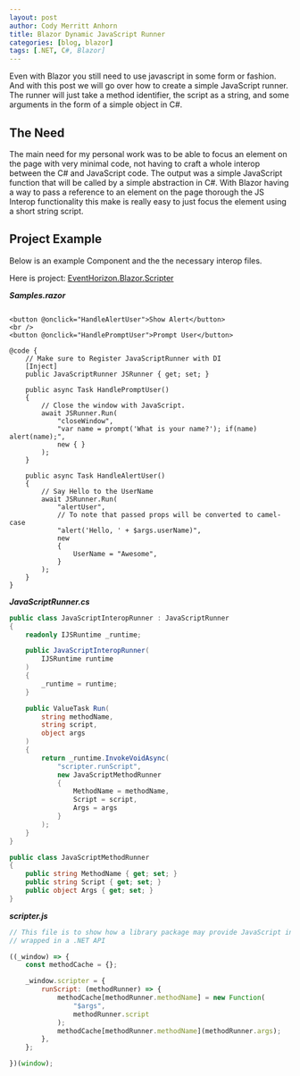 ```yaml
---
layout: post
author: Cody Merritt Anhorn
title: Blazor Dynamic JavaScript Runner
categories: [blog, blazor]
tags: [.NET, C#, Blazor]
---
```


Even with Blazor you still need to use javascript in some form or fashion. And with this post we will go over how to create a simple JavaScript runner. The runner will just take a method identifier, the script as a string, and some arguments in the form of a simple object in C#.

## The Need

The main need for my personal work was to be able to focus an element on the page with very minimal code, not having to craft a whole interop between the C# and JavaScript code. The output was a simple JavaScript function that will be called by a simple abstraction in C#. With Blazor having a way to pass a reference to an element on the page thorough the JS Interop functionality this make is really easy to just focus the element using a short string script.

## Project Example

Below is an example Component and the the necessary interop files.

Here is project:
<a href="https://github.com/canhorn/EventHorizon.Blazor.Scripter" target="_blank">EventHorizon.Blazor.Scripter</a>

***Samples.razor***
~~~ 

<button @onclick="HandleAlertUser">Show Alert</button>
<br />
<button @onclick="HandlePromptUser">Prompt User</button>

@code {
    // Make sure to Register JavaScriptRunner with DI
    [Inject]
    public JavaScriptRunner JSRunner { get; set; }

    public async Task HandlePromptUser()
    {
        // Close the window with JavaScript.
        await JSRunner.Run(
            "closeWindow",
            "var name = prompt('What is your name?'); if(name) alert(name);",
            new { }
        );
    }

    public async Task HandleAlertUser()
    {
        // Say Hello to the UserName
        await JSRunner.Run(
            "alertUser",
            // To note that passed props will be converted to camel-case
            "alert('Hello, ' + $args.userName)",
            new
            {
                UserName = "Awesome",
            }
        );
    }
}
~~~

***JavaScriptRunner.cs***
~~~ csharp
public class JavaScriptInteropRunner : JavaScriptRunner
{
    readonly IJSRuntime _runtime;

    public JavaScriptInteropRunner(
        IJSRuntime runtime
    )
    {
        _runtime = runtime;
    }

    public ValueTask Run(
        string methodName,
        string script,
        object args
    )
    {
        return _runtime.InvokeVoidAsync(
            "scripter.runScript",
            new JavaScriptMethodRunner
            {
                MethodName = methodName,
                Script = script,
                Args = args
            }
        );
    }
}

public class JavaScriptMethodRunner
{
    public string MethodName { get; set; }
    public string Script { get; set; }
    public object Args { get; set; }
}
~~~

***scripter.js***
~~~ javascript
// This file is to show how a library package may provide JavaScript interop features
// wrapped in a .NET API

((_window) => {
    const methodCache = {};

    _window.scripter = {
        runScript: (methodRunner) => {
            methodCache[methodRunner.methodName] = new Function(
                "$args",
                methodRunner.script
            );
            methodCache[methodRunner.methodName](methodRunner.args);
        },
    };

})(window);
~~~